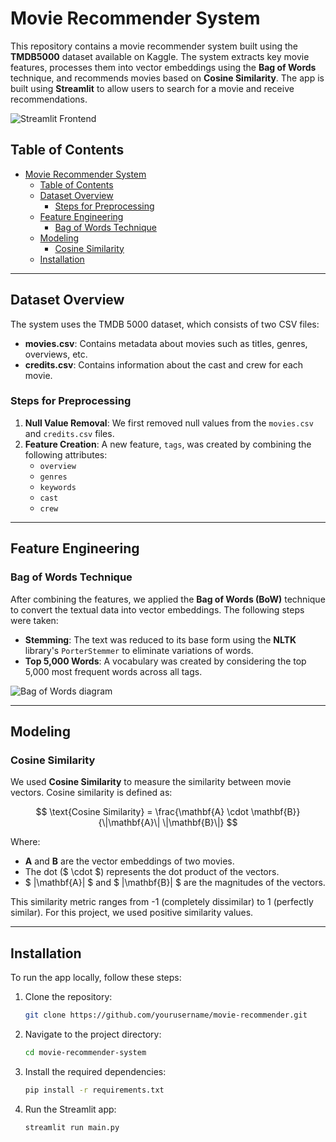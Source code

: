 # Movie Recommender System

This repository contains a movie recommender system built using the **TMDB5000** dataset available on Kaggle. The system extracts key movie features, processes them into vector embeddings using the **Bag of Words** technique, and recommends movies based on **Cosine Similarity**. The app is built using **Streamlit** to allow users to search for a movie and receive recommendations.

![Streamlit Frontend](images/demo.png)

## Table of Contents

- [Movie Recommender System](#movie-recommender-system)
  - [Table of Contents](#table-of-contents)
  - [Dataset Overview](#dataset-overview)
    - [Steps for Preprocessing](#steps-for-preprocessing)
  - [Feature Engineering](#feature-engineering)
    - [Bag of Words Technique](#bag-of-words-technique)
  - [Modeling](#modeling)
    - [Cosine Similarity](#cosine-similarity)
  - [Installation](#installation)

---

## Dataset Overview

The system uses the TMDB 5000 dataset, which consists of two CSV files:

- **movies.csv**: Contains metadata about movies such as titles, genres, overviews, etc.
- **credits.csv**: Contains information about the cast and crew for each movie.

### Steps for Preprocessing

1. **Null Value Removal**: We first removed null values from the `movies.csv` and `credits.csv` files.
2. **Feature Creation**: A new feature, `tags`, was created by combining the following attributes:
   - `overview`
   - `genres`
   - `keywords`
   - `cast`
   - `crew`

---

## Feature Engineering

### Bag of Words Technique

After combining the features, we applied the **Bag of Words (BoW)** technique to convert the textual data into vector embeddings. The following steps were taken:

- **Stemming**: The text was reduced to its base form using the **NLTK** library's `PorterStemmer` to eliminate variations of words.
- **Top 5,000 Words**: A vocabulary was created by considering the top 5,000 most frequent words across all tags.

![Bag of Words diagram](images/bag-of-words.jpeg)

---

## Modeling

### Cosine Similarity

We used **Cosine Similarity** to measure the similarity between movie vectors. Cosine similarity is defined as:

$$
\text{Cosine Similarity} = \frac{\mathbf{A} \cdot \mathbf{B}}{\|\mathbf{A}\| \|\mathbf{B}\|}
$$

Where:

- $\mathbf{A}$ and $\mathbf{B}$ are the vector embeddings of two movies.
- The dot ($ \cdot $) represents the dot product of the vectors.
- $ \|\mathbf{A}\| $ and $ \|\mathbf{B}\| $ are the magnitudes of the vectors.

This similarity metric ranges from -1 (completely dissimilar) to 1 (perfectly similar). For this project, we used positive similarity values.

---

## Installation

To run the app locally, follow these steps:

1. Clone the repository:
   ```bash
   git clone https://github.com/yourusername/movie-recommender.git
   ```
2. Navigate to the project directory:
   ```bash
   cd movie-recommender-system
   ```
3. Install the required dependencies:
   ```bash
   pip install -r requirements.txt
   ```
4. Run the Streamlit app:
   ```bash
   streamlit run main.py
   ```
